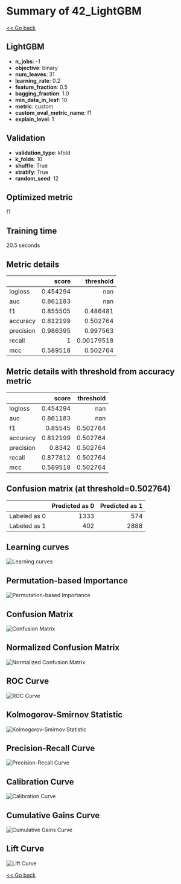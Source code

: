 # Summary of 42_LightGBM

[<< Go back](../README.md)


## LightGBM
- **n_jobs**: -1
- **objective**: binary
- **num_leaves**: 31
- **learning_rate**: 0.2
- **feature_fraction**: 0.5
- **bagging_fraction**: 1.0
- **min_data_in_leaf**: 10
- **metric**: custom
- **custom_eval_metric_name**: f1
- **explain_level**: 1

## Validation
 - **validation_type**: kfold
 - **k_folds**: 10
 - **shuffle**: True
 - **stratify**: True
 - **random_seed**: 12

## Optimized metric
f1

## Training time

20.5 seconds

## Metric details
|           |    score |    threshold |
|:----------|---------:|-------------:|
| logloss   | 0.454294 | nan          |
| auc       | 0.861183 | nan          |
| f1        | 0.855505 |   0.486481   |
| accuracy  | 0.812199 |   0.502764   |
| precision | 0.986395 |   0.997563   |
| recall    | 1        |   0.00179518 |
| mcc       | 0.589518 |   0.502764   |


## Metric details with threshold from accuracy metric
|           |    score |   threshold |
|:----------|---------:|------------:|
| logloss   | 0.454294 |  nan        |
| auc       | 0.861183 |  nan        |
| f1        | 0.85545  |    0.502764 |
| accuracy  | 0.812199 |    0.502764 |
| precision | 0.8342   |    0.502764 |
| recall    | 0.877812 |    0.502764 |
| mcc       | 0.589518 |    0.502764 |


## Confusion matrix (at threshold=0.502764)
|              |   Predicted as 0 |   Predicted as 1 |
|:-------------|-----------------:|-----------------:|
| Labeled as 0 |             1333 |              574 |
| Labeled as 1 |              402 |             2888 |

## Learning curves
![Learning curves](learning_curves.png)

## Permutation-based Importance
![Permutation-based Importance](permutation_importance.png)
## Confusion Matrix

![Confusion Matrix](confusion_matrix.png)


## Normalized Confusion Matrix

![Normalized Confusion Matrix](confusion_matrix_normalized.png)


## ROC Curve

![ROC Curve](roc_curve.png)


## Kolmogorov-Smirnov Statistic

![Kolmogorov-Smirnov Statistic](ks_statistic.png)


## Precision-Recall Curve

![Precision-Recall Curve](precision_recall_curve.png)


## Calibration Curve

![Calibration Curve](calibration_curve_curve.png)


## Cumulative Gains Curve

![Cumulative Gains Curve](cumulative_gains_curve.png)


## Lift Curve

![Lift Curve](lift_curve.png)



[<< Go back](../README.md)
